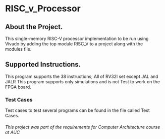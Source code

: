 # RISC_v_Processor
## About the Project.
This single-memory RISC-V processor implementation to be run using Vivado by adding the
top module RISC_V to a project along with the modules file.

## Supported Instructions.
This program supports the 38 instructions; All of RV32I set except JAL and JALR
This program supports only simulations and is not Test to work on the FPGA board. 

### Test Cases
Test cases to test several programs can be found in the file called Test Cases.

###### This project was part of the requirements for Computer Architecture course at AUC
